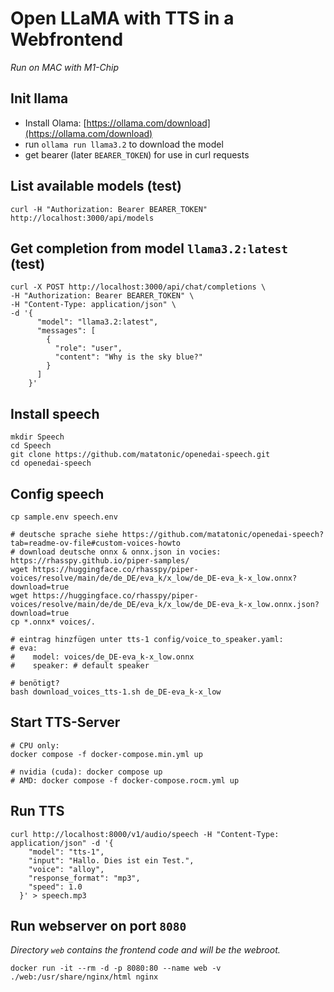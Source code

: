 # Open LLaMA with TTS in a Webfrontend

*Run on MAC with M1-Chip*


## Init llama
- Install Olama: [https://ollama.com/download](https://ollama.com/download)
- run `ollama run llama3.2` to download the model
- get bearer (later `BEARER_TOKEN`) for use in curl requests



## List available models (test)
```
curl -H "Authorization: Bearer BEARER_TOKEN" http://localhost:3000/api/models
```

## Get completion from model `llama3.2:latest` (test)
```
curl -X POST http://localhost:3000/api/chat/completions \
-H "Authorization: Bearer BEARER_TOKEN" \
-H "Content-Type: application/json" \
-d '{
      "model": "llama3.2:latest",
      "messages": [
        {
          "role": "user",
          "content": "Why is the sky blue?"
        }
      ]
    }'

```


## Install speech
```
mkdir Speech
cd Speech
git clone https://github.com/matatonic/openedai-speech.git
cd openedai-speech
```

## Config speech
```
cp sample.env speech.env

# deutsche sprache siehe https://github.com/matatonic/openedai-speech?tab=readme-ov-file#custom-voices-howto
# download deutsche onnx & onnx.json in vocies: https://rhasspy.github.io/piper-samples/
wget https://huggingface.co/rhasspy/piper-voices/resolve/main/de/de_DE/eva_k/x_low/de_DE-eva_k-x_low.onnx?download=true
wget https://huggingface.co/rhasspy/piper-voices/resolve/main/de/de_DE/eva_k/x_low/de_DE-eva_k-x_low.onnx.json?download=true
cp *.onnx* voices/.

# eintrag hinzfügen unter tts-1 config/voice_to_speaker.yaml:
# eva:
#    model: voices/de_DE-eva_k-x_low.onnx
#    speaker: # default speaker

# benötigt?
bash download_voices_tts-1.sh de_DE-eva_k-x_low

```

## Start TTS-Server
```
# CPU only:
docker compose -f docker-compose.min.yml up

# nvidia (cuda): docker compose up
# AMD: docker compose -f docker-compose.rocm.yml up
```

## Run TTS
```
curl http://localhost:8000/v1/audio/speech -H "Content-Type: application/json" -d '{
    "model": "tts-1",
    "input": "Hallo. Dies ist ein Test.",
    "voice": "alloy",
    "response_format": "mp3",
    "speed": 1.0
  }' > speech.mp3
```

## Run webserver on port `8080`
*Directory `web` contains the frontend code and will be the webroot.*
```
docker run -it --rm -d -p 8080:80 --name web -v ./web:/usr/share/nginx/html nginx
```

